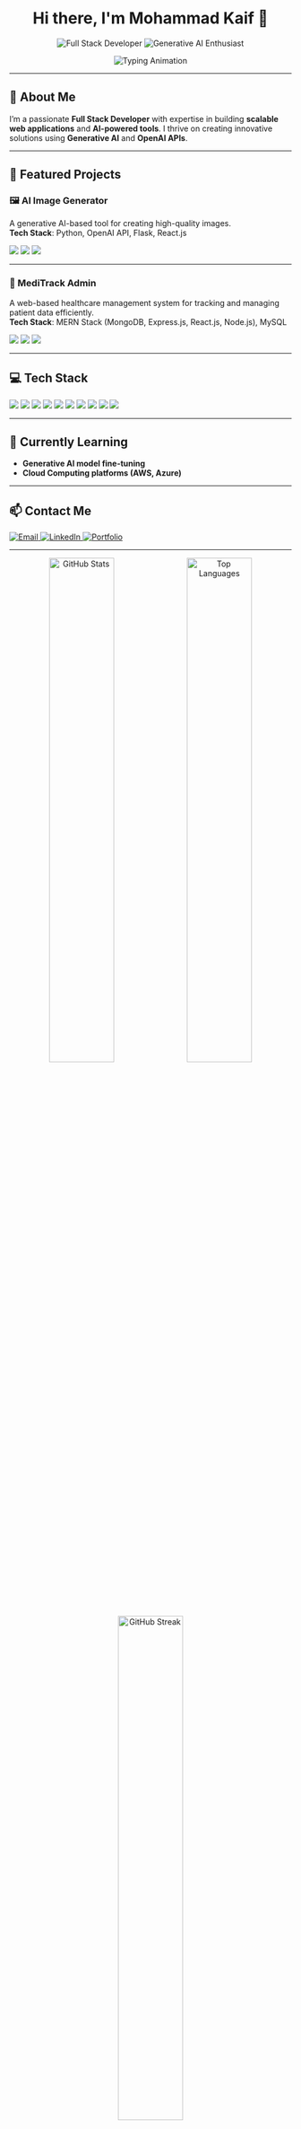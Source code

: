 <h1 align="center">Hi there, I'm Mohammad Kaif 👋</h1>

<p align="center">
  <img src="https://img.shields.io/badge/Full%20Stack%20Developer-MERN%20Stack-blue?style=for-the-badge" alt="Full Stack Developer">
  <img src="https://img.shields.io/badge/Generative%20AI-Enthusiast-orange?style=for-the-badge" alt="Generative AI Enthusiast">
</p>

<p align="center">
  <img src="https://readme-typing-svg.demolab.com?font=Fira+Code&size=24&pause=1000&center=true&vCenter=true&width=435&lines=Passionate+Full+Stack+Developer;Generative+AI+Explorer;Cloud+Computing+Learner" alt="Typing Animation">
</p>

---

## 🚀 About Me  
I’m a passionate **Full Stack Developer** with expertise in building **scalable web applications** and **AI-powered tools**. I thrive on creating innovative solutions using **Generative AI** and **OpenAI APIs**.

---

## 💼 Featured Projects  

### 🖼️ AI Image Generator  
A generative AI-based tool for creating high-quality images.  
**Tech Stack**: Python, OpenAI API, Flask, React.js  
<div align="left">
  <img src="https://img.shields.io/badge/Frontend-React.js-blue?style=flat-square&logo=react">
  <img src="https://img.shields.io/badge/Backend-Flask-lightgrey?style=flat-square&logo=flask">
  <img src="https://img.shields.io/badge/AI-Generative-red?style=flat-square&logo=openai">
</div>

---

### 🏥 MediTrack Admin  
A web-based healthcare management system for tracking and managing patient data efficiently.  
**Tech Stack**: MERN Stack (MongoDB, Express.js, React.js, Node.js), MySQL  
<div align="left">
  <img src="https://img.shields.io/badge/Frontend-React.js-blue?style=flat-square&logo=react">
  <img src="https://img.shields.io/badge/Backend-Express.js-lightgreen?style=flat-square&logo=express">
  <img src="https://img.shields.io/badge/Database-MySQL-brightgreen?style=flat-square&logo=mysql">
</div>

---

## 💻 Tech Stack
<div align="left">
  <img src="https://img.shields.io/badge/Java-Backend-orange?style=flat-square&logo=java">
  <img src="https://img.shields.io/badge/HTML5-Frontend-red?style=flat-square&logo=html5">
  <img src="https://img.shields.io/badge/CSS3-Frontend-blue?style=flat-square&logo=css3">
  <img src="https://img.shields.io/badge/Tailwind%20CSS-Styling-blueviolet?style=flat-square&logo=tailwindcss">
  <img src="https://img.shields.io/badge/Node.js-Backend-green?style=flat-square&logo=node.js">
  <img src="https://img.shields.io/badge/Express.js-Backend-lightgreen?style=flat-square&logo=express">
  <img src="https://img.shields.io/badge/MongoDB-Database-brightgreen?style=flat-square&logo=mongodb">
  <img src="https://img.shields.io/badge/MySQL-Database-blue?style=flat-square&logo=mysql">
  <img src="https://img.shields.io/badge/NPM-Tool-red?style=flat-square&logo=npm">
  <img src="https://img.shields.io/badge/OpenAI-Generative%20AI-black?style=flat-square&logo=openai">
</div>

---

## 🌱 Currently Learning  
- **Generative AI model fine-tuning**  
- **Cloud Computing platforms (AWS, Azure)**

---

## 📫 Contact Me  
<div align="left">
  <a href="mailto:mohd.k.sayyed@gmail.com">
    <img src="https://img.shields.io/badge/Email-D14836?style=for-the-badge&logo=gmail&logoColor=white" alt="Email">
  </a>
  <a href="https://www.linkedin.com/in/mohammad-kaif-sayyed-1b6aba219">
    <img src="https://img.shields.io/badge/LinkedIn-0077B5?style=for-the-badge&logo=linkedin&logoColor=white" alt="LinkedIn">
  </a>
  <a href="https://mohammadkaif-sayyed.netlify.app/">
    <img src="https://img.shields.io/badge/Portfolio-000?style=for-the-badge&logo=github&logoColor=white" alt="Portfolio">
  </a>
</div>

---

<p align="center">
  <img src="https://github-readme-stats.vercel.app/api?username=mohammadkaif-sayyed&show_icons=true&theme=radical" alt="GitHub Stats" width="48%">
  <img src="https://github-readme-stats.vercel.app/api/top-langs/?username=mohammadkaif-sayyed&layout=compact&theme=radical" alt="Top Languages" width="48%">
</p>

<p align="center">
  <img src="https://github-readme-streak-stats.herokuapp.com/?user=mohammadkaif-sayyed&theme=radical" alt="GitHub Streak" width="48%">
</p>
